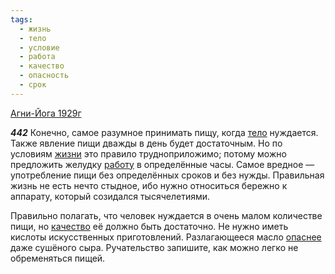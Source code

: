 ```yaml
---
tags:
  - жизнь
  - тело
  - условие
  - работа
  - качество
  - опасность
  - срок
---
```


[Агни-Йога 1929г](/agni/1929)

___442___
Конечно, самое разумное принимать пищу, когда [тело](/tag/#тело) нуждается. Также явление пищи дважды в день будет достаточным. Но по условиям [жизни](/tag/#жизнь) это правило трудноприложимо; потому можно предложить желудку [работу](/tag/#работа) в определённые часы. Самое вредное — употребление пищи без определённых сроков и без нужды. Правильная жизнь не есть нечто стыдное, ибо нужно относиться бережно к аппарату, который созидался тысячелетиями.   

Правильно полагать, что человек нуждается в очень малом количестве пищи, но [качество](/tag/#качество) её должно быть достаточно. Не нужно иметь кислоты искусственных приготовлений. Разлагающееся масло [опаснее](/tag/#опасность) даже сушёного сыра. Ручательство запишите, как можно легко не обременяться пищей.